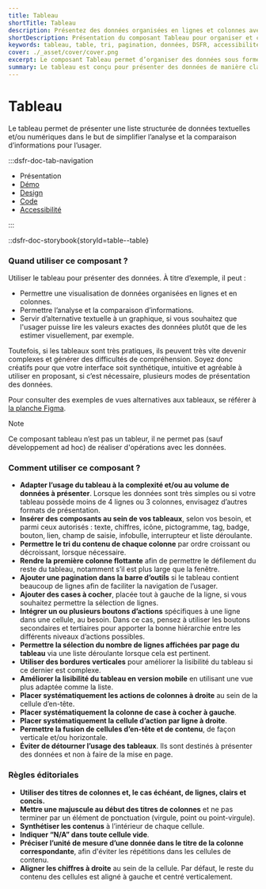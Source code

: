 ```yaml
---
title: Tableau
shortTitle: Tableau
description: Présentez des données organisées en lignes et colonnes avec le composant Tableau, pensé pour faciliter la lisibilité, la comparaison et la manipulation de contenus structurés dans vos interfaces.
shortDescription: Présentation du composant Tableau pour organiser et comparer des données.
keywords: tableau, table, tri, pagination, données, DSFR, accessibilité, lignes, colonnes, affichage structuré, composant, visualisation
cover: ./_asset/cover/cover.png
excerpt: Le composant Tableau permet d’organiser des données sous forme de lignes et colonnes, facilitant la lecture, la comparaison et la sélection d’informations. Il prend en charge le tri, la pagination et l’intégration de composants interactifs.
summary: Le tableau est conçu pour présenter des données de manière claire et structurée. Il prend en charge les fonctionnalités de tri, pagination, sélection de lignes et intégration de composants variés (boutons, liens, champs de saisie…). Il propose plusieurs états (par défaut, sélectionné) et tailles d’affichage (SM, MD, LG) selon le contexte. Bien que non personnalisable dans son ensemble, il permet de personnaliser les composants qu’il intègre. Son usage est recommandé pour des données complexes ou nombreuses, tout en restant attentif à la lisibilité sur tous les formats d’écran.
---
```


# Tableau

Le tableau permet de présenter une liste structurée de données textuelles et/ou numériques dans le but de simplifier l’analyse et la comparaison d’informations pour l’usager.

:::dsfr-doc-tab-navigation

- Présentation
- [Démo](./demo/index.md)
- [Design](./design/index.md)
- [Code](./code/index.md)
- [Accessibilité](./accessibility/index.md)

:::

::dsfr-doc-storybook{storyId=table--table}

### Quand utiliser ce composant ?

Utiliser le tableau pour présenter des données. À titre d’exemple, il peut :

- Permettre une visualisation de données organisées en lignes et en colonnes.
- Permettre l’analyse et la comparaison d’informations.
- Servir d’alternative textuelle à un graphique, si vous souhaitez que l'usager puisse lire les valeurs exactes des données plutôt que de les estimer visuellement, par exemple.

Toutefois, si les tableaux sont très pratiques, ils peuvent très vite devenir complexes et générer des difficultés de compréhension. Soyez donc créatifs pour que votre interface soit synthétique, intuitive et agréable à utiliser en proposant, si c’est nécessaire, plusieurs modes de présentation des données.

Pour consulter des exemples de vues alternatives aux tableaux, se référer à [la planche Figma](https://www.figma.com/design/uVVICt7kJ1n4dzJ6t8x1uL/DSFR---Composants---v1.12.0?node-id=29382-10540&t=cJHK2fZAoZxn4ck2-1).

> [!NOTE]
> Ce composant tableau n’est pas un tableur, il ne permet pas (sauf développement ad hoc) de réaliser d'opérations avec les données.

### Comment utiliser ce composant ?

- **Adapter l’usage du tableau à la complexité et/ou au volume de données à présenter**. Lorsque les données sont très simples ou si votre tableau possède moins de 4 lignes ou 3 colonnes, envisagez d’autres formats de présentation.
- **Insérer des composants au sein de vos tableaux**, selon vos besoin, et parmi ceux autorisés : texte, chiffres, icône, pictogramme, tag, badge, bouton, lien, champ de saisie, infobulle, interrupteur et liste déroulante.
- **Permettre le tri du contenu de chaque colonne** par ordre croissant ou décroissant, lorsque nécessaire.
- **Rendre la première colonne flottante** afin de permettre le défilement du reste du tableau, notamment s’il est plus large que la fenêtre.
- **Ajouter une pagination dans la barre d’outils** si le tableau contient beaucoup de lignes afin de faciliter la navigation de l’usager.
- **Ajouter des cases à cocher**, placée tout à gauche de la ligne, si vous souhaitez permettre la sélection de lignes.
- **Intégrer un ou plusieurs boutons d’actions** spécifiques à une ligne dans une cellule, au besoin. Dans ce cas, pensez à utiliser les boutons secondaires et tertiaires pour apporter la bonne hiérarchie entre les différents niveaux d’actions possibles.
- **Permettre la sélection du nombre de lignes affichées par page du tableau** via une liste déroulante lorsque cela est pertinent.
- **Utiliser des bordures verticales** pour améliorer la lisibilité du tableau si ce dernier est complexe.
- **Améliorer la lisibilité du tableau en version mobile** en utilisant une vue plus adaptée comme la liste.
- **Placer systématiquement les actions de colonnes à droite** au sein de la cellule d’en-tête.
- **Placer systématiquement la colonne de case à cocher à gauche**.
- **Placer systématiquement la cellule d’action par ligne à droite**.
- **Permettre la fusion de cellules d’en-tête et de contenu**, de façon verticale et/ou horizontale.
- **Éviter de détourner l’usage des tableaux**. Ils sont destinés à présenter des données et non à faire de la mise en page.

### Règles éditoriales

- **Utiliser des titres de colonnes et, le cas échéant, de lignes, clairs et concis.**
- **Mettre une majuscule au début des titres de colonnes** et ne pas terminer par un élément de ponctuation (virgule, point ou point-virgule).
- **Synthétiser les contenus** à l’intérieur de chaque cellule.
- **Indiquer “N/A” dans toute cellule vide**.
- **Préciser l’unité de mesure d’une donnée dans le titre de la colonne correspondante**, afin d'éviter les répétitions dans les cellules de contenu.
- **Aligner les chiffres à droite** au sein de la cellule. Par défaut, le reste du contenu des cellules est aligné à gauche et centré verticalement.